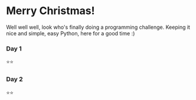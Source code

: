 # Merry Christmas!

Well well well, look who's finally doing a programming challenge. 
Keeping it nice and simple, easy Python, here for a good time :)

### Day 1
⭐⭐

### Day 2
⭐⭐ 
